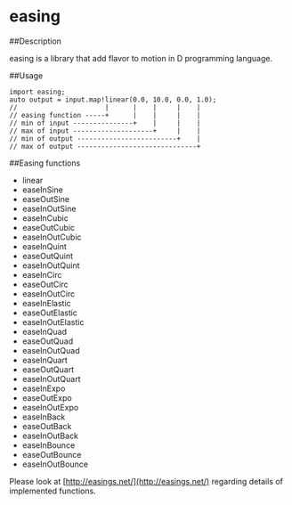 easing
====

##Description

easing is a library that add flavor to motion in D programming language.

##Usage

```
import easing;
auto output = input.map!linear(0.0, 10.0, 0.0, 1.0);
//                      |      |    |     |    |
// easing function -----+      |    |     |    |
// min of input ---------------+    |     |    |
// max of input --------------------+     |    |
// min of output -------------------------+    |
// max of output ------------------------------+
```

##Easing functions

- linear
- easeInSine
- easeOutSine
- easeInOutSine
- easeInCubic
- easeOutCubic
- easeInOutCubic
- easeInQuint
- easeOutQuint
- easeInOutQuint
- easeInCirc
- easeOutCirc
- easeInOutCirc
- easeInElastic
- easeOutElastic
- easeInOutElastic
- easeInQuad
- easeOutQuad
- easeInOutQuad
- easeInQuart
- easeOutQuart
- easeInOutQuart
- easeInExpo
- easeOutExpo
- easeInOutExpo
- easeInBack
- easeOutBack
- easeInOutBack
- easeInBounce
- easeOutBounce
- easeInOutBounce

Please look at [http://easings.net/](http://easings.net/) regarding details of implemented functions.
